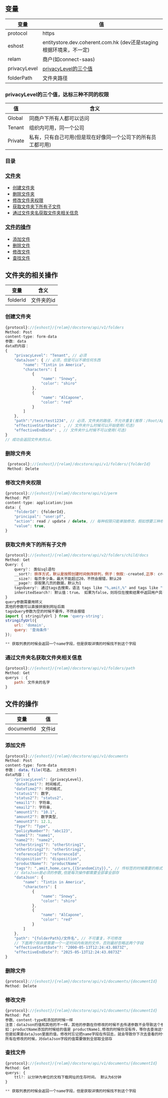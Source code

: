 ## 变量
| 变量 | 值 |
| --- | --- |
| protocol | https |
| eshost | entitystore.dev.coherent.com.hk (dev还是staging根据环境来，不一定) |
| relam | 商户(如connect-saas) |
| privacyLevel | [privacyLevel的三个值](#privacyLevel的三个值，达标三种不同的权限) |
| folderPath | 文件夹路径 |
### privacyLevel的三个值，达标三种不同的权限

| 值 | 含义 |
| --- | --- |
| Global | 同商户下所有人都可以访问 |
| Tenant | 组织内可用，同一个公司 |
| Private | 私有，只有自己可用(但是现在好像同一个公司下的所有员工都可用) |

### 目录
### [文件夹](#文件夹的相关操作)
- [创建文件夹](#创建文件夹)
- [删除文件夹](#删除文件夹)
- [修改文件夹权限](#修改文件夹权限)
- [获取文件夹下所有子文件](#获取文件夹下的所有子文件)
- [通过文件夹名获取文件夹相关信息](#通过文件夹名获取文件夹相关信息)

### [文件的操作](#文件的操作)

- [添加文件](#添加文件)
- [删除文件](#删除文件)
- [修改文件](#修改文件)
- [查找文件](#查找文件)

## 文件夹的相关操作

| 变量 | 含义 |
| --- | --- |
| folderId | 文件夹的id |

### 创建文件夹
``` javascript
{protocol}://{eshost}/{relam}/docstore/api/v1/folders
Method: Post
content-type: form-data
参数: data
data的内容：
{
    "privacyLevel": "Tenant", // 必须
    "dataJson": { // 必须，但是可以不填任何东西
        "name": "Tintin in America",
        "characters": [
            {
                "name": "Snowy",
                "color": "shiro"
            },
            {
                "name": "AlCapone",
                "color": "red"
            }
        ]
    },
    "path":"/test/test1234", // 必须，文件夹的路径，不允许重复(推荐：/Root/Apps/*****)
    "effectiveStartDate": , // 文件夹什么时候可以开始使用(可选)
    "effectiveEndDate": , // 文件夹什么时候不可以使用(可选)
}
// 成功会返回文件夹的id，
```

### 删除文件夹
``` javascript
 {protocol}://{eshost}/{relam}/docstore/api/v1/folders/{folderId}
 Method: Delete
```

### 修改文件夹权限

``` javascript
{protocol}://{eshost}/{relam}/docstore/api/v1/perm
Method: PUT
content-type: application/json
data: {
    "folderId": {folderId},
    "principal": "user:pf",
    "action": read / update / delete, // 每种权限只能单独修改，假如想要三种权限就需要发三个请求，
    "value": true,
}   
```

### 获取文件夹下的所有子文件

``` javascript
{protocol}://{eshost}/{relam}/docstore/api/v2/folders/child/docs
Method: Get
Query: {
    query?： 类似sql语句
    __sort?: 排序方式，默认是按照创建时间倒序排列，例子：倒叙:-created,正序: created
    __size?: 每页多少条，最大不能超过20，不然会报错，默认20
    __page?: 获取第几页的数据，默认为1
    tagsQuery?: 通过tags去搜索，语法 tags like "%,amit,%" and tags like "%,home,%",tags的值需要是`,{value},`
    inheritedSearch?: 默认值：true。 如果为false，则将仅在搜索结果中返回用户具有读取权限的子实体。 设置为true时，用户只需要在fpath参数所引用的文件夹上具有读取权限即可
}
query参数需要用转义
其他的参数可以直接拼接到网址后面
tagsQuery参数为空的时候不要传，不然会报错
import { stringifyUrl } from 'query-string';
stringifyUrl({
    url: 'domain',
    query: '查询条件'
});

** 获取列表的时候会返回一个name字段，但是获取详情的时候找不到这个字段
```

### 通过文件夹名获取文件夹相关信息
``` javascript
{protocol}://{eshost}/{relam}/docstore/api/v1/folders/path
Method: Get
querys : {
    path: 文件夹的名字
}
```

## 文件的操作

| 变量 | 值 |
| --- | --- |
| documentId | 文件id |

### 添加文件
``` javascript
{protocol}://{eshost}/{relam}/docstore/api/v1/documents
Method: Post
content-type: form-data
参数： data，file(可选， 上传的文件)
data内容： {
    "privacyLevel": {privacyLevel},
    "dateTime1"?: 时间格式,
    "dateTime2"?: 时间格式,
    "status1"?: 数字,
    "status2"?: "status2",
    "email1"?: 字符串,
    "email2"?: 字符串,
    "amount1"?: "10.1",
    "amount2"?: 数字类型,
    "amount3"?: 12.1,
    "Type"?: "Type",
    "policyNumber"?: "abc123",
    "name1"?: "name1",
    "name2"?: "name2",
    "otherString1"?: "otherString1",
    "otherString2"?: "otherString2",
    "referenceId"?: "referenceId",
    "disposition"?: "disposition",
    "productName"?: "productName",
    "tags"?: ",amit,home,cars,{{$randomCity}},", // 传标签的时候需要的格式就是这样，前后都要有逗号
    // dataJson是必须的参数,但是每次操作都需要全部拿全部存
    "dataJson": {
        "name": "Tintin in America",
        "characters": [
            {
                "name": "Snowy",
                "color": "shiro"
            },
            {
                "name": "AlCapone",
                "color": "red"
            }
        ]
    },
    "path": "{folderPath}/文件名", // 不可重复，不可修改
    // 下面两个除非是需要一个一定时间内有效的文件，否则最好忽略这两个字段
    "effectiveStartDate"?: "2000-05-13T12:24:43.0873Z",
    "effectiveEndDate"?: "2025-05-13T12:24:43.0873Z"
}
```
### 删除文件
``` javascript
{protocol}://{eshost}/{relam}/docstore/api/v1/documents/{documentId}
Method: Delete
```
### 修改文件

``` javascript
{protocol}://{eshost}/{relam}/docstore/api/v1/documents/{documentId}
Method: Put
参数、content-type和添加的时候一样
注意：dataJson的值和其他的不一样，其他的参数在你修改的时候不去传递参数不会导致这个参数的值消失，但是dataJson会
如：productName添加的时候给的值是 productName1,修改的时候你没有传，等你去查询这个信息的时候，productName的值还是productName1,
但是如果是dataJson里面的值，修改时忘记把name字段在传回去，就会导致你下次去查看的时候会发现name字段找不到了
所有在修改的时候，对dataJson字段的值需要做到全部取全部存
```

### 查找文件

``` javascript
{protocol}://{eshost}/{relam}/docstore/api/v1/documents/{documentId}
Method: Get
querys: {
    ttl?: 以分钟为单位的文档下载网址的生存时间。 默认为6分钟
}

** 获取列表的时候会返回一个name字段，但是获取详情的时候找不到这个字段
```
